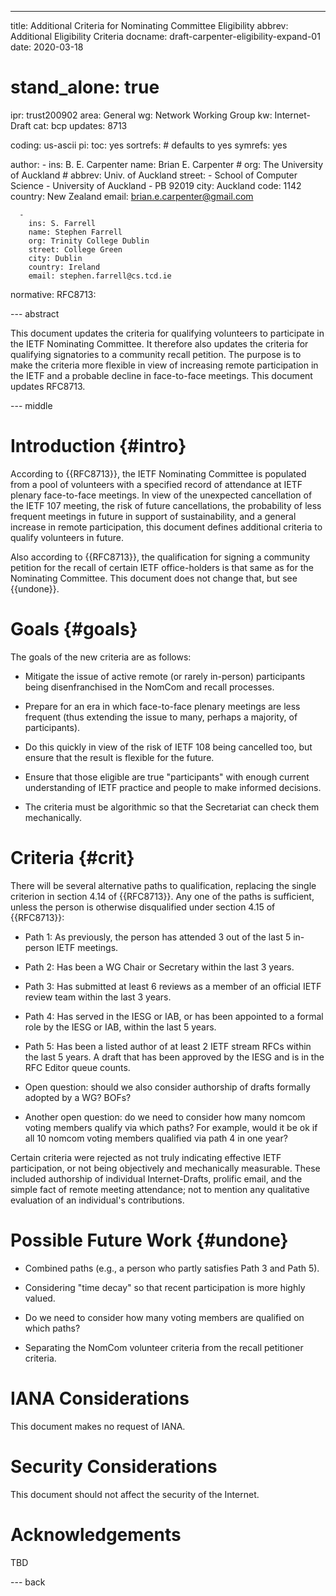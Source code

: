 ---
title: Additional Criteria for Nominating Committee Eligibility
abbrev: Additional Eligibility Criteria
docname: draft-carpenter-eligibility-expand-01
date: 2020-03-18

# stand_alone: true

ipr: trust200902
area: General
wg: Network Working Group
kw: Internet-Draft
cat: bcp
updates: 8713

coding: us-ascii
pi:
  toc: yes
  sortrefs:   # defaults to yes
  symrefs: yes

author:
      -
        ins: B. E. Carpenter
        name: Brian E. Carpenter
        # org: The University of Auckland
        # abbrev: Univ. of Auckland
        street:
        - School of Computer Science
        - University of Auckland
        - PB 92019
        city: Auckland
        code: 1142
        country: New Zealand
        email: brian.e.carpenter@gmail.com

      -
        ins: S. Farrell
        name: Stephen Farrell
        org: Trinity College Dublin
        street: College Green
        city: Dublin
        country: Ireland
        email: stephen.farrell@cs.tcd.ie

normative:
  RFC8713:

--- abstract

This document updates the criteria for qualifying volunteers
to participate in the IETF Nominating Committee. It therefore
also updates the criteria for qualifying signatories to a
community recall petition. The purpose is to make the criteria
more flexible in view of increasing remote participation in the
IETF and a probable decline in face-to-face meetings. This
document updates RFC8713.

--- middle

# Introduction        {#intro}

According to {{RFC8713}}, the IETF Nominating Committee is populated
from a pool of volunteers with a specified record of attendance at
IETF plenary face-to-face meetings. In view of the unexpected cancellation
of the IETF 107 meeting, the risk of future cancellations, the probability
of less frequent meetings in future in support of sustainability, and
a general increase in remote participation, this document defines
additional criteria to qualify volunteers in future.

Also according to {{RFC8713}}, the qualification for signing a community
petition for the recall of certain IETF office-holders is that same as
for the Nominating Committee. This document does not change that, but
see {{undone}}.

# Goals        {#goals}

The goals of the new criteria are as follows:

- Mitigate the issue of active remote (or rarely in-person) participants being disenfranchised in the NomCom and recall processes.

- Prepare for an era in which face-to-face plenary meetings are less frequent (thus extending the issue to many, perhaps a majority, of participants).

- Do this quickly in view of the risk of IETF 108 being cancelled too, but ensure that the result is flexible for the future.

- Ensure that those eligible are true "participants" with enough current understanding of IETF practice and people to make informed decisions.

- The criteria must be algorithmic so that the Secretariat can check them mechanically.


# Criteria     {#crit}

There will be several alternative paths to qualification, replacing the single criterion in section 4.14 of {{RFC8713}}. Any one of the paths is sufficient, unless the person is otherwise disqualified under section 4.15 of {{RFC8713}}:

- Path 1: As previously, the person has attended 3 out of the last 5 in-person IETF meetings. 

- Path 2: Has been a WG Chair or Secretary within the last 3 years.

- Path 3: Has submitted at least 6 reviews as a member of an official IETF review team within the last 3 years.

- Path 4: Has served in the IESG or IAB, or has been appointed to a formal role by the IESG or IAB, within the last 5 years.

- Path 5: Has been a listed author of at least 2 IETF stream RFCs within the last 5 years. A draft that has been approved by the IESG and is in the RFC Editor queue counts.

- Open question: should we also consider authorship of drafts formally adopted by a WG? BOFs?

- Another open question: do we need to consider how many nomcom voting members qualify via which paths? For example, would it be ok if all 10 nomcom voting members qualified via path 4 in one year?

Certain criteria were rejected as not truly indicating effective IETF participation, or not being objectively and mechanically measurable. These included authorship of individual Internet-Drafts, prolific email, and the simple fact of remote meeting attendance; not to mention any qualitative evaluation of an individual's contributions. 

# Possible Future Work {#undone}

- Combined paths (e.g., a person who partly satisfies Path 3 and Path 5).

- Considering "time decay" so that recent participation is more highly valued.

- Do we need to consider how many voting members are qualified on which paths?

- Separating the NomCom volunteer criteria from the recall petitioner criteria.


# IANA Considerations

This document makes no request of IANA.

# Security Considerations

This document should not affect the security of the Internet.

# Acknowledgements

TBD



--- back




